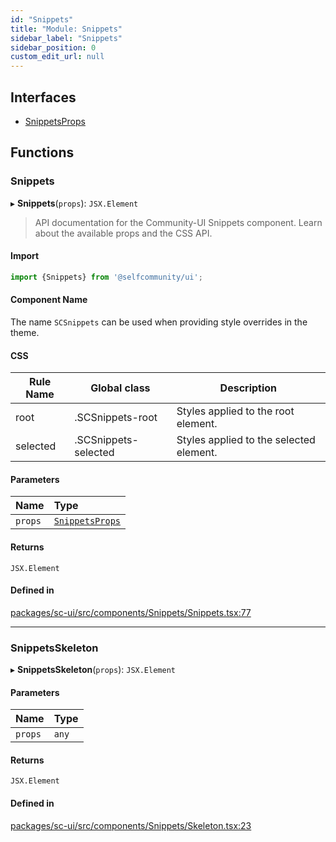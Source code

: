 ```yaml
---
id: "Snippets"
title: "Module: Snippets"
sidebar_label: "Snippets"
sidebar_position: 0
custom_edit_url: null
---
```


## Interfaces

- [SnippetsProps](../interfaces/Snippets.SnippetsProps)

## Functions

### Snippets

▸ **Snippets**(`props`): `JSX.Element`

> API documentation for the Community-UI Snippets component. Learn about the available props and the CSS API.

#### Import

```jsx
import {Snippets} from '@selfcommunity/ui';
```

#### Component Name

The name `SCSnippets` can be used when providing style overrides in the theme.

#### CSS

|Rule Name|Global class|Description|
|---|---|---|
|root|.SCSnippets-root|Styles applied to the root element.|
|selected|.SCSnippets-selected|Styles applied to the selected element.|

#### Parameters

| Name | Type |
| :------ | :------ |
| `props` | [`SnippetsProps`](../interfaces/Snippets.SnippetsProps) |

#### Returns

`JSX.Element`

#### Defined in

[packages/sc-ui/src/components/Snippets/Snippets.tsx:77](https://github.com/selfcommunity/community-ui/blob/80e4c04/packages/sc-ui/src/components/Snippets/Snippets.tsx#L77)

___

### SnippetsSkeleton

▸ **SnippetsSkeleton**(`props`): `JSX.Element`

#### Parameters

| Name | Type |
| :------ | :------ |
| `props` | `any` |

#### Returns

`JSX.Element`

#### Defined in

[packages/sc-ui/src/components/Snippets/Skeleton.tsx:23](https://github.com/selfcommunity/community-ui/blob/80e4c04/packages/sc-ui/src/components/Snippets/Skeleton.tsx#L23)

